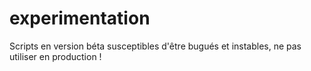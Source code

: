 # experimentation
Scripts en version béta susceptibles d'être bugués et instables, ne pas utiliser en production !
